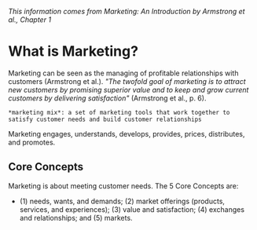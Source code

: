 *This information comes from Marketing: An Introduction by Armstrong et al., Chapter 1*

# What is Marketing?

Marketing can be seen as the managing of profitable relationships with customers (Armstrong et al.). 
*"The twofold goal of marketing is to attract new customers by promising superior value and to keep and grow current customers by delivering satisfaction"* (Armstrong et al., p. 6).

```
*marketing mix*: a set of marketing tools that work together to satisfy customer needs and build customer relationships
```
Marketing engages, understands, develops, provides, prices, distributes, and promotes.

## Core Concepts
Marketing is about meeting customer needs.
The 5 Core Concepts are:
* (1) needs, wants, and demands; (2) market offerings (products, services, and experiences); (3) value and satisfaction; (4) exchanges and relationships; and (5) markets.

